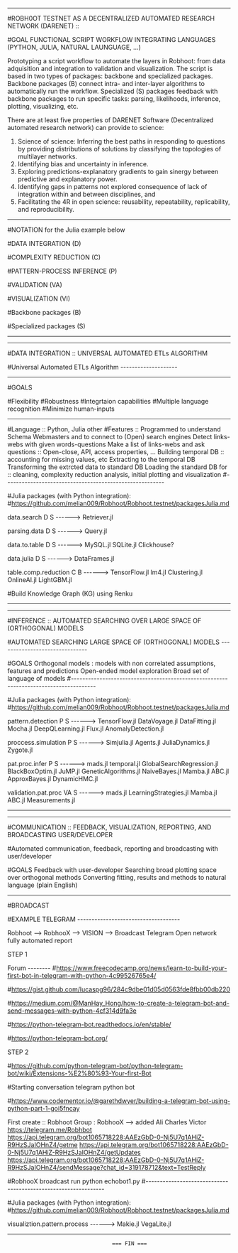 __________________________________________________________________________________________________________________________
#ROBH0OT TESTNET AS A DECENTRALIZED AUTOMATED RESEARCH NETWORK (DARENET) ::

#GOAL
FUNCTIONAL SCRIPT WORKFLOW INTEGRATING LANGUAGES (PYTHON, JULIA, NATURAL LAUNGUAGE, ...)

Prototyping a script workflow to automate the layers in Robhoot:
from data adquisition and integration to validation and visualization. 
The script is based in two types of packages: backbone and specialized packages. 
Backbone packages (B) connect intra- and inter-layer algorithms to automatically run the workflow. 
Specialized (S) packages feedback with backbone packages to run specific tasks: 
parsing, likelihoods, inference, plotting, visualizing, etc. 

There are at least five properties of DARENET Software (Decentralized automated research network) can provide to science:

1. Science of science: Inferring the best paths in responding to questions by providing distributions of solutions 
   by classifying the topologies of multilayer networks.
2. Identifying bias and uncertainty in inference.
3. Exploring predictions-explanatory gradients to gain sinergy between predictive and explanatory power.
4. Identifying gaps in patterns not explored consequence of lack of integration within and between disciplines, and
5. Facilitating the 4R in open science: reusability, repeatability, replicability, and reproducibility.

------------------------------------------
#NOTATION for the Julia example below

#DATA INTEGRATION (D)

#COMPLEXITY REDUCTION (C)

#PATTERN-PROCESS INFERENCE (P)

#VALIDATION (VA) 

#VISUALIZATION (VI)

#Backbone packages (B)

#Specialized packages (S)
_________________________________________________________________________________________________________________________



____________________________________________________________________________________________
#DATA INTEGRATION :: UNIVERSAL AUTOMATED ETLs ALGORITHM


#Universal Automated ETLs Algorithm --------------------
__________________________________________
#GOALS

#Flexibility
#Robustness
#Integrtaion capabilities
#Multiple language recognition
#Minimize human-inputs
__________________________________________


#Language :: Python, Julia other
#Features :: 
	Programmed to understand Schema Webmasters and to connect to (Open) search engines
	Detect links-webs with given words-questions
	Make a list of links-webs and ask questions :: Open-close, API, access properties, ...
	Building temporal DB :: accounting for missing values, etc
	Extracting to the temporal DB
	Transforming the extrcted data to standard DB
	Loading the standard DB for :: cleaning, complexity reduction analysis, initial plotting and visualization
#--------------------------------------------------------


#Julia packages (with Python integration):
#https://github.com/melian009/Robhoot/Robhoot.testnet/packagesJulia.md

data.search D S           ------> Retriever.jl

parsing.data D S          ------> Query.jl 

data.to.table D S         ------> MySQL.jl SQLite.jl Clickhouse?

data.julia D S            ------> DataFrames.jl

table.comp.reduction C B  ------> TensorFlow.jl lm4.jl Clustering.jl OnlineAI.jl LightGBM.jl

#Build Knowledge Graph (KG) using Renku
____________________________________________________________________________________________


______________________________________________________________________________________________________________
#INFERENCE :: AUTOMATED SEARCHING OVER LARGE SPACE OF (ORTHOGONAL) MODELS


#AUTOMATED SEARCHING LARGE SPACE OF (ORTHOGONAL) MODELS -------------------------------

#GOALS
Orthogonal models : models with non correlated assumptions, features and predictions
Open-ended model exploration
Broad set of language of models 
#--------------------------------------------------------------------------------------


#Julia packages (with Python integration):
#https://github.com/melian009/Robhoot/Robhoot.testnet/packagesJulia.md

pattern.detection P S     ------> TensorFlow.jl DataVoyage.jl DataFitting.jl Mocha.jl DeepQLearning.jl Flux.jl 
AnomalyDetection.jl

proccess.simulation P S   ------> Simjulia.jl Agents.jl JuliaDynamics.jl Zygote.jl

pat.proc.infer P S        ------> mads.jl temporal.jl GlobalSearchRegression.jl BlackBoxOptim.jl 
JuMP.jl GeneticAlgorithms.jl NaiveBayes.jl Mamba.jl ABC.jl ApproxBayes.jl DynamicHMC.jl

validation.pat.proc VA S  ------> mads.jl LearningStrategies.jl Mamba.jl ABC.jl Measurements.jl
______________________________________________________________________________________________________________



_____________________________________________________________________________________
#COMMUNICATION :: FEEDBACK, VISUALIZATION, REPORTING, AND BROADCASTING USER/DEVELOPER

#Automated communication, feedback, reporting and broadcasting with user/developer

#GOALS
	Feedback with user-developer
	Searching broad plotting space over orthogonal methods
	Converting fitting, results and methods to natural language (plain English)



----------------------------------------------
#BROADCAST 


#EXAMPLE TELEGRAM ------------------------------------ 

Robhoot --> RobhooX --> VISION --> Broadcast Telegram Open network fully automated report

STEP 1

Forum --------
#https://www.freecodecamp.org/news/learn-to-build-your-first-bot-in-telegram-with-python-4c99526765e4/

#https://gist.github.com/lucaspg96/284c9dbe01d05d0563fde8fbb00db220

#https://medium.com/@ManHay_Hong/how-to-create-a-telegram-bot-and-send-messages-with-python-4cf314d9fa3e

#https://python-telegram-bot.readthedocs.io/en/stable/

#https://python-telegram-bot.org/

STEP 2 

#https://github.com/python-telegram-bot/python-telegram-bot/wiki/Extensions-%E2%80%93-Your-first-Bot

#Starting conversation telegram python bot 

#https://www.codementor.io/@garethdwyer/building-a-telegram-bot-using-python-part-1-goi5fncay

First create :: Robhoot
Group : RobhooX --> added Ali Charles Victor 
https://telegram.me/Robhbot
https://api.telegram.org/bot1065718228:AAEzGbD-0-Nj5U7q1AHiZ-R9HzSJaIOHnZ4/getme
https://api.telegram.org/bot1065718228:AAEzGbD-0-Nj5U7q1AHiZ-R9HzSJaIOHnZ4/getUpdates
https://api.telegram.org/bot1065718228:AAEzGbD-0-Nj5U7q1AHiZ-R9HzSJaIOHnZ4/sendMessage?chat_id=319178712&text=TestReply

#RobhooX broadcast
run python echobot1.py
#---------------------------------------------------------------

#Julia packages (with Python integration):
#https://github.com/melian009/Robhoot/Robhoot.testnet/packagesJulia.md

visualiztion.pattern.process ------> Makie.jl VegaLite.jl
______________________________________________________________________________________
                    
                                     === FIN ===
